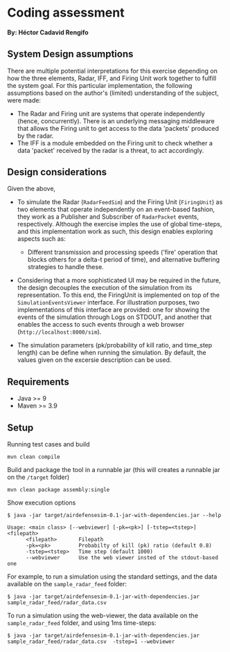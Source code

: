 # Coding assessment

#### By: Héctor Cadavid Rengifo


## System Design assumptions


There are multiple potential interpretations for this exercise depending on how the three elements, Radar, IFF, and Firing Unit work together to fulfill the system goal. For this particular implementation, the following assumptions based on the author's (limited) understanding of the subject, were made:

- The Radar and Firing unit are systems that operate independently (hence, concurrently). There is an underlying messaging middleware that allows the Firing unit to get access to the data 'packets' produced by the radar.
- The IFF is a module embedded on the Firing unit to check whether a data 'packet' received by the radar is a threat, to act accordingly.

## Design considerations

Given the above, 

- To simulate the Radar (`RadarFeedSim`) and the Firing Unit (`FiringUnit`) as two elements that operate independently on an event-based fashion, they work as a Publisher and Subscriber of `RadarPacket` events, respectively. Although the exercise imples the use of global time-steps, and this implementation work as such, this design enables exploring aspects such as:
  - Different transmission and processing speeds ('fire' operation that blocks others for a delta-t period of time), and alternative buffering strategies to handle these.

- Considering that a more sophisticated UI may be required in the future, the design decouples the execution of the simulation from its representation. To this end, the FiringUnit is implemented on top of the  `SimulationEventsViewer` interface. For illustration purposes, two implementations of this interface are provided: one for showing the events of the simulation through Logs on STDOUT, and another that enables the access to such events through a web browser (`http://localhost:8000/sim`).
- The simulation parameters (pk/probability of kill ratio, and time_step length) can be define when running the simulation. By default, the values given on the excersie description can be used.

## Requirements

- Java >= 9 
- Maven >= 3.9

## Setup

Running test cases and build
```
mvn clean compile
```

Build and package the tool in a runnable jar (this will creates a runnable jar on the `/target` folder)
```
mvn clean package assembly:single
```

Show execution options
```
$ java -jar target/airdefensesim-0.1-jar-with-dependencies.jar --help

Usage: <main class> [--webviewer] [-pk=<pk>] [-tstep=<tstep>] <filepath>
      <filepath>       Filepath
      -pk=<pk>         Probabilty of kill (pk) ratio (default 0.8)
      -tstep=<tstep>   Time step (default 1000)
      --webviewer      Use the web viewer insted of the stdout-based one

```

For example, to run a simulation using the standard settings, and the data available on the `sample_radar_feed` folder:

```shell
$ java -jar target/airdefensesim-0.1-jar-with-dependencies.jar sample_radar_feed/radar_data.csv
```

To run a simulation using the web-viewer, the data available on the `sample_radar_feed` folder, and using 1ms time-steps:

```shell
$ java -jar target/airdefensesim-0.1-jar-with-dependencies.jar sample_radar_feed/radar_data.csv  -tstep=1 --webviewer
```
